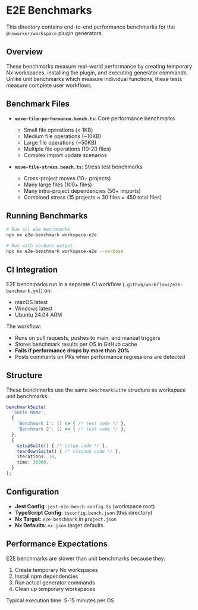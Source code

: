 # E2E Benchmarks

This directory contains end-to-end performance benchmarks for the `@nxworker/workspace` plugin generators.

## Overview

These benchmarks measure real-world performance by creating temporary Nx workspaces, installing the plugin, and executing generator commands. Unlike unit benchmarks which measure individual functions, these tests measure complete user workflows.

## Benchmark Files

- **`move-file-performance.bench.ts`**: Core performance benchmarks
  - Small file operations (< 1KB)
  - Medium file operations (~10KB)
  - Large file operations (~50KB)
  - Multiple file operations (10-20 files)
  - Complex import update scenarios

- **`move-file-stress.bench.ts`**: Stress test benchmarks
  - Cross-project moves (10+ projects)
  - Many large files (100+ files)
  - Many intra-project dependencies (50+ imports)
  - Combined stress (15 projects × 30 files = 450 total files)

## Running Benchmarks

```bash
# Run all e2e benchmarks
npx nx e2e-benchmark workspace-e2e

# Run with verbose output
npx nx e2e-benchmark workspace-e2e --verbose
```

## CI Integration

E2E benchmarks run in a separate CI workflow (`.github/workflows/e2e-benchmark.yml`) on:
- macOS latest
- Windows latest
- Ubuntu 24.04 ARM

The workflow:
- Runs on pull requests, pushes to main, and manual triggers
- Stores benchmark results per OS in GitHub cache
- **Fails if performance drops by more than 20%**
- Posts comments on PRs when performance regressions are detected

## Structure

These benchmarks use the same `benchmarkSuite` structure as workspace unit benchmarks:

```typescript
benchmarkSuite(
  'Suite Name',
  {
    'Benchmark 1': () => { /* test code */ },
    'Benchmark 2': () => { /* test code */ },
  },
  {
    setupSuite() { /* setup code */ },
    teardownSuite() { /* cleanup code */ },
    iterations: 10,
    time: 30000,
  }
);
```

## Configuration

- **Jest Config**: `jest-e2e-bench.config.ts` (workspace root)
- **TypeScript Config**: `tsconfig.bench.json` (this directory)
- **Nx Target**: `e2e-benchmark` in `project.json`
- **Nx Defaults**: `nx.json` target defaults

## Performance Expectations

E2E benchmarks are slower than unit benchmarks because they:
1. Create temporary Nx workspaces
2. Install npm dependencies
3. Run actual generator commands
4. Clean up temporary workspaces

Typical execution time: 5-15 minutes per OS.
